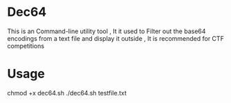 # Dec64
This is an Command-line utility tool , It it used to Filter out the base64 encodings from a text file and display it outside , It is recommended for CTF competitions 
# Usage 
 chmod +x dec64.sh
./dec64.sh testfile.txt
